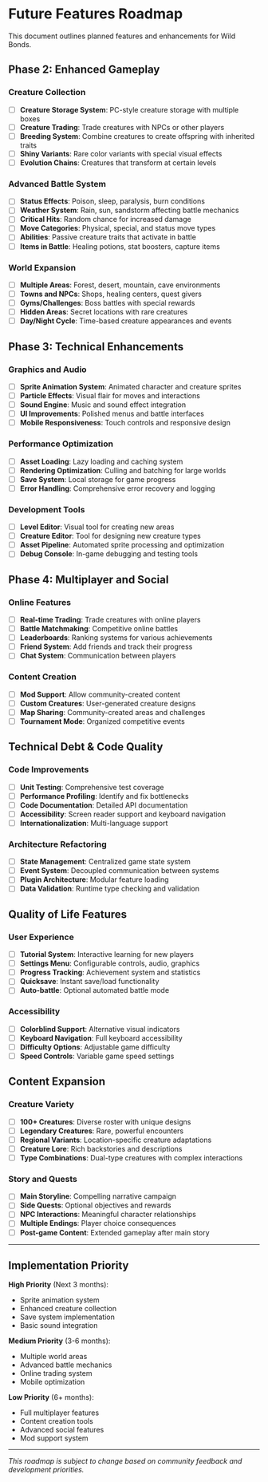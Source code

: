 # Future Features Roadmap

This document outlines planned features and enhancements for Wild Bonds.

## Phase 2: Enhanced Gameplay

### Creature Collection
- [ ] **Creature Storage System**: PC-style creature storage with multiple boxes
- [ ] **Creature Trading**: Trade creatures with NPCs or other players
- [ ] **Breeding System**: Combine creatures to create offspring with inherited traits
- [ ] **Shiny Variants**: Rare color variants with special visual effects
- [ ] **Evolution Chains**: Creatures that transform at certain levels

### Advanced Battle System  
- [ ] **Status Effects**: Poison, sleep, paralysis, burn conditions
- [ ] **Weather System**: Rain, sun, sandstorm affecting battle mechanics
- [ ] **Critical Hits**: Random chance for increased damage
- [ ] **Move Categories**: Physical, special, and status move types
- [ ] **Abilities**: Passive creature traits that activate in battle
- [ ] **Items in Battle**: Healing potions, stat boosters, capture items

### World Expansion
- [ ] **Multiple Areas**: Forest, desert, mountain, cave environments
- [ ] **Towns and NPCs**: Shops, healing centers, quest givers
- [ ] **Gyms/Challenges**: Boss battles with special rewards
- [ ] **Hidden Areas**: Secret locations with rare creatures
- [ ] **Day/Night Cycle**: Time-based creature appearances and events

## Phase 3: Technical Enhancements

### Graphics and Audio
- [ ] **Sprite Animation System**: Animated character and creature sprites
- [ ] **Particle Effects**: Visual flair for moves and interactions
- [ ] **Sound Engine**: Music and sound effect integration
- [ ] **UI Improvements**: Polished menus and battle interfaces
- [ ] **Mobile Responsiveness**: Touch controls and responsive design

### Performance Optimization
- [ ] **Asset Loading**: Lazy loading and caching system
- [ ] **Rendering Optimization**: Culling and batching for large worlds
- [ ] **Save System**: Local storage for game progress
- [ ] **Error Handling**: Comprehensive error recovery and logging

### Development Tools
- [ ] **Level Editor**: Visual tool for creating new areas
- [ ] **Creature Editor**: Tool for designing new creature types
- [ ] **Asset Pipeline**: Automated sprite processing and optimization
- [ ] **Debug Console**: In-game debugging and testing tools

## Phase 4: Multiplayer and Social

### Online Features
- [ ] **Real-time Trading**: Trade creatures with online players
- [ ] **Battle Matchmaking**: Competitive online battles
- [ ] **Leaderboards**: Ranking systems for various achievements
- [ ] **Friend System**: Add friends and track their progress
- [ ] **Chat System**: Communication between players

### Content Creation
- [ ] **Mod Support**: Allow community-created content
- [ ] **Custom Creatures**: User-generated creature designs
- [ ] **Map Sharing**: Community-created areas and challenges
- [ ] **Tournament Mode**: Organized competitive events

## Technical Debt & Code Quality

### Code Improvements
- [ ] **Unit Testing**: Comprehensive test coverage
- [ ] **Performance Profiling**: Identify and fix bottlenecks
- [ ] **Code Documentation**: Detailed API documentation
- [ ] **Accessibility**: Screen reader support and keyboard navigation
- [ ] **Internationalization**: Multi-language support

### Architecture Refactoring  
- [ ] **State Management**: Centralized game state system
- [ ] **Event System**: Decoupled communication between systems
- [ ] **Plugin Architecture**: Modular feature loading
- [ ] **Data Validation**: Runtime type checking and validation

## Quality of Life Features

### User Experience
- [ ] **Tutorial System**: Interactive learning for new players
- [ ] **Settings Menu**: Configurable controls, audio, graphics
- [ ] **Progress Tracking**: Achievement system and statistics
- [ ] **Quicksave**: Instant save/load functionality
- [ ] **Auto-battle**: Optional automated battle mode

### Accessibility
- [ ] **Colorblind Support**: Alternative visual indicators
- [ ] **Keyboard Navigation**: Full keyboard accessibility
- [ ] **Difficulty Options**: Adjustable game difficulty
- [ ] **Speed Controls**: Variable game speed settings

## Content Expansion

### Creature Variety
- [ ] **100+ Creatures**: Diverse roster with unique designs
- [ ] **Legendary Creatures**: Rare, powerful encounters
- [ ] **Regional Variants**: Location-specific creature adaptations
- [ ] **Creature Lore**: Rich backstories and descriptions
- [ ] **Type Combinations**: Dual-type creatures with complex interactions

### Story and Quests
- [ ] **Main Storyline**: Compelling narrative campaign
- [ ] **Side Quests**: Optional objectives and rewards
- [ ] **NPC Interactions**: Meaningful character relationships
- [ ] **Multiple Endings**: Player choice consequences
- [ ] **Post-game Content**: Extended gameplay after main story

---

## Implementation Priority

**High Priority** (Next 3 months):
- Sprite animation system
- Enhanced creature collection
- Save system implementation
- Basic sound integration

**Medium Priority** (3-6 months):  
- Multiple world areas
- Advanced battle mechanics
- Online trading system
- Mobile optimization

**Low Priority** (6+ months):
- Full multiplayer features
- Content creation tools
- Advanced social features
- Mod support system

---

*This roadmap is subject to change based on community feedback and development priorities.*